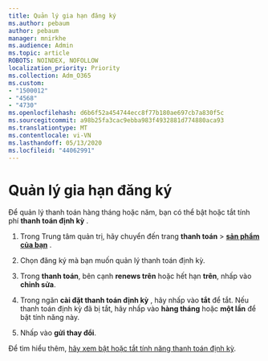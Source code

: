 ```yaml
---
title: Quản lý gia hạn đăng ký
ms.author: pebaum
author: pebaum
manager: mnirkhe
ms.audience: Admin
ms.topic: article
ROBOTS: NOINDEX, NOFOLLOW
localization_priority: Priority
ms.collection: Adm_O365
ms.custom:
- "1500012"
- "4568"
- "4730"
ms.openlocfilehash: d6b6f52a454744ecc8f77b180ae697cb7a830f5c
ms.sourcegitcommit: a98b25fa3cac9ebba983f4932881d774880aca93
ms.translationtype: MT
ms.contentlocale: vi-VN
ms.lasthandoff: 05/13/2020
ms.locfileid: "44062991"
---
```

# <a name="manage-subscription-renewal"></a>Quản lý gia hạn đăng ký

Để quản lý thanh toán hàng tháng hoặc năm, bạn có thể bật hoặc tắt tính phí **thanh toán định kỳ** .

1. Trong Trung tâm quản trị, hãy chuyển đến trang **thanh toán**  >  **[sản phẩm của bạn](https://go.microsoft.com/fwlink/p/?linkid=842054)** .

2. Chọn đăng ký mà bạn muốn quản lý thanh toán định kỳ.

3. Trong **thanh toán**, bên cạnh **renews trên** hoặc hết hạn **trên**, nhấp vào **chỉnh sửa**.

4. Trong ngăn **cài đặt thanh toán định kỳ** , hãy nhấp vào **tắt** để tắt. Nếu thanh toán định kỳ đã bị tắt, hãy nhấp vào **hàng tháng** hoặc **một lần** để bật tính năng này.

5. Nhấp vào **gửi thay đổi**.

Để tìm hiểu thêm, [hãy xem bật hoặc tắt tính năng thanh toán định kỳ](https://docs.microsoft.com/microsoft-365/commerce/subscriptions/renew-your-subscription#turn-recurring-billing-off-or-on).
